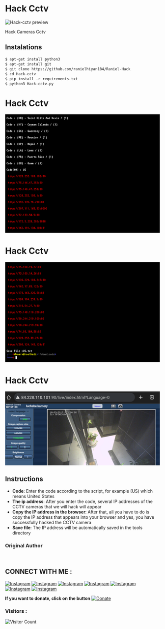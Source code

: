 # Hack Cctv
![Hack-cctv preview](Hack-cctv.png)

Hack Cameras Cctv

## Instalations
```
$ apt-get install python3
$ apt-get install git
$ git clone https://github.com/ranielhiyan184/Raniel-Hack
$ cd Hack-cctv
$ pip install -r requirements.txt
$ python3 Hack-cctv.py 
```
# Hack Cctv

<img src="https://github.com/Whomrx666/Hack-cctv/blob/main/01.png">

# Hack Cctv

<img src="https://github.com/Whomrx666/Hack-cctv/blob/main/02.png">

# Hack Cctv

<img src="https://github.com/Whomrx666/Hack-cctv/blob/main/03.png">

## Instructions
- **Code**: Enter the code according to the script, for example (US) which means United States
- **The ip address**: After you enter the code, several IP addresses of the CCTV cameras that we will hack will appear
- **Copy the IP address in the browser**: After that, all you have to do is copy the IP address that appears into your browser and yes, you have successfully hacked the CCTV camera
- **Save file**: The IP address will be automatically saved in the tools directory
### Original Author
<a href="https://github.com/Whomrx666"><img src="https://img.shields.io/badge/Original-Author-brightgreen.svg" alt=""/></a>

## CONNECT WITH ME :

[![Instagram](https://img.shields.io/badge/WEBSITE-VISIT-yellow?style=for-the-badge&logo=blogger)](https://whomrxhackers.blogspot.com/)
[![Instagram](https://img.shields.io/badge/TWITTER-FOLLOW-red?style=for-the-badge&logo=x)](https://twitter.com/whomrx666)
[![Instagram](https://img.shields.io/badge/YOUTUBE-SUBSCRIBE-red?style=for-the-badge&logo=youtube)](https://youtube.com/@whomrx666)
[![Instagram](https://img.shields.io/badge/FACEBOOK-LIKE-red?style=for-the-badge&logo=facebook)](https://facebook.com/https://www.facebook.com/whomrx.666)
[![Instagram](https://img.shields.io/badge/TELEGRAM-CONNECT-red?style=for-the-badge&logo=telegram)](https://t.me/@Whomr_X)
[![Instagram](https://img.shields.io/badge/GMAIL-CONTACT-red?style=for-the-badge&logo=gmail)](mailto:whomrx666@gmail.com)
[![Instagram](https://img.shields.io/badge/TIKTOK-FOLLOW-red?style=for-the-badge&logo=tiktok)](https://www.tiktok.com/@whomr.x)

**If you want to donate, click on the button**
<a href="https://saweria.co/whomrx"><img title="Donate" src="https://img.shields.io/badge/Donate-Hack cctv-yellow?style=for-the-badge&logo=github"></a>

### Visitors :
![Visitor Count](https://profile-counter.glitch.me/Whomrx666/count.svg)
